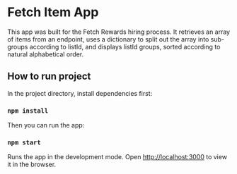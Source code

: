 # Fetch Item App

This app was built for the Fetch Rewards hiring process. 
It retrieves an array of items from an endpoint, 
uses a dictionary to split out the array into sub-groups according to listId, 
and displays listId groups, sorted according to natural alphabetical order. 

## How to run project

In the project directory, install dependencies first:

### `npm install`

Then you can run the app:

### `npm start`

Runs the app in the development mode.
Open [http://localhost:3000](http://localhost:3000) to view it in the browser.